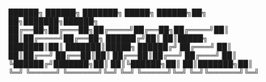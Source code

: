 
██████╗ ██████╗ ███████╗ █████╗  ██████╗██╗  ██╗███████╗██████╗ 
██╔══██╗██╔═══██╗██╔════╝██╔══██╗██╔════╝██║  ██║██╔════╝██╔══██╗
██████╔╝██║   ██║█████╗  ███████║██║     ███████║█████╗  ██████╔╝
██╔═══╝ ██║   ██║██╔══╝  ██╔══██║██║     ██╔══██║██╔══╝  ██╔═══╝ 
██║     ╚██████╔╝███████╗██║  ██║╚██████╗██║  ██║███████╗██║     
╚═╝      ╚═════╝ ╚══════╝╚═╝  ╚═╝ ╚═════╝╚═╝  ╚═╝╚══════╝╚═╝     
